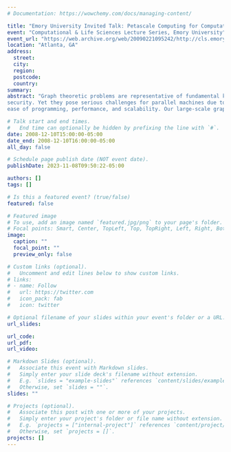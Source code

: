 ```yaml
---
# Documentation: https://wowchemy.com/docs/managing-content/

title: "Emory University Invited Talk: Petascale Computing for Computational Biology and Genomics"
event: "Computational & Life Sciences Lecture Series, Emory University"
event_url: "https://web.archive.org/web/20090221095242/http://cls.emory.edu/seminars.php?start=10"
location: "Atlanta, GA"
address:
  street:
  city:
  region:
  postcode:
  country:
summary:
abstract: "Graph theoretic problems are representative of fundamental kernels in traditional and emerging computational sciences such as chemistry, biology, and medicine, as well as applications in national
security. Yet they pose serious challenges for parallel machines due to non-contiguous, concurrent accesses to global data structures with low degrees of locality. Few parallel graph algorithms outperform their best sequential implementation due to long memory latencies and high synchronization costs. In this talk, we consider several graph theoretic kernels for connectivity and centrality and discuss how the features of petascale architectures will affect algorithm development,
ease of programming, performance, and scalability. Our large-scale graph algorithms are applied to real-world problems in phylogenetic reconstruction of evolutionary histories, inference of gene function in protein interaction networks, and cancer research."

# Talk start and end times.
#   End time can optionally be hidden by prefixing the line with `#`.
date: 2008-12-10T15:00:00-05:00
date_end: 2008-12-10T16:00:00-05:00
all_day: false

# Schedule page publish date (NOT event date).
publishDate: 2023-11-08T09:50:22-05:00

authors: []
tags: []

# Is this a featured event? (true/false)
featured: false

# Featured image
# To use, add an image named `featured.jpg/png` to your page's folder. 
# Focal points: Smart, Center, TopLeft, Top, TopRight, Left, Right, BottomLeft, Bottom, BottomRight.
image:
  caption: ""
  focal_point: ""
  preview_only: false

# Custom links (optional).
#   Uncomment and edit lines below to show custom links.
# links:
# - name: Follow
#   url: https://twitter.com
#   icon_pack: fab
#   icon: twitter

# Optional filename of your slides within your event's folder or a URL.
url_slides:

url_code:
url_pdf:
url_video:

# Markdown Slides (optional).
#   Associate this event with Markdown slides.
#   Simply enter your slide deck's filename without extension.
#   E.g. `slides = "example-slides"` references `content/slides/example-slides.md`.
#   Otherwise, set `slides = ""`.
slides: ""

# Projects (optional).
#   Associate this post with one or more of your projects.
#   Simply enter your project's folder or file name without extension.
#   E.g. `projects = ["internal-project"]` references `content/project/deep-learning/index.md`.
#   Otherwise, set `projects = []`.
projects: []
---
```

